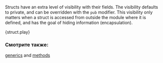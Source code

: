 Structs have an extra level of visibility with their fields. The visibility 
defaults to private, and can be overridden with the `pub` modifier. This 
visibility only matters when a struct is accessed from outside the module 
where it is defined, and has the goal of hiding information (encapsulation).

{struct.play}

### Смотрите также:

[generics][generics] and [methods][methods]

[generics]: ../generics.html
[methods]: ../fn/methods.html